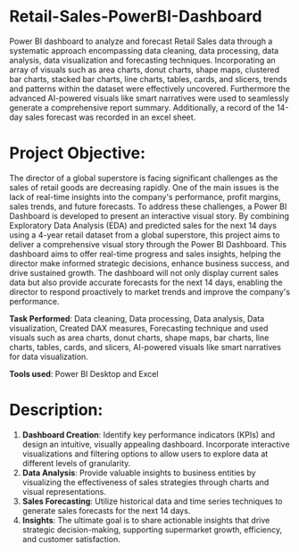 # Retail-Sales-PowerBI-Dashboard

Power BI dashboard to analyze and forecast Retail Sales data through a systematic approach encompassing data cleaning, data processing, data analysis, data visualization and forecasting techniques. Incorporating an array of visuals such as area charts, donut charts, shape maps, clustered bar charts, stacked bar charts, line charts, tables, cards, and slicers, trends and patterns within the dataset were effectively uncovered. Furthermore the advanced AI-powered visuals like smart narratives were used to seamlessly generate a comprehensive report summary. Additionally, a record of the 14-day sales forecast was recorded in an excel sheet. 

# Project Objective:
The director of a global superstore is facing significant challenges as the sales of retail goods are decreasing rapidly. One of the main issues is the lack of real-time insights into the company's performance, profit margins, sales trends, and future forecasts. To address these challenges, a Power BI Dashboard is developed to present an interactive visual story. By combining Exploratory Data Analysis (EDA) and predicted sales for the next 14 days using a 4-year retail dataset from a global superstore, this project aims to deliver a comprehensive visual story through the Power BI Dashboard. This dashboard aims to offer real-time progress and sales insights, helping the director make informed strategic decisions, enhance business success, and drive sustained growth. The dashboard will not only display current sales data but also provide accurate forecasts for the next 14 days, enabling the director to respond proactively to market trends and improve the company's performance.

**Task Performed**: Data cleaning, Data processing, Data analysis, Data visualization, Created DAX measures, Forecasting technique and used visuals such as area charts, donut charts, shape maps, bar charts, line charts, tables, cards, and slicers, AI-powered visuals like smart narratives for data visualization.

**Tools used**: Power BI Desktop and Excel

# Description:
1. **Dashboard Creation**: Identify key performance indicators (KPIs) and design an intuitive, visually appealing dashboard. Incorporate interactive visualizations and filtering options to allow users to explore data at different levels of granularity.
2. **Data Analysis**: Provide valuable insights to business entities by visualizing the effectiveness of sales strategies through charts and visual representations.
3. **Sales Forecasting**: Utilize historical data and time series techniques to generate sales forecasts for the next 14 days.
4. **Insights**: The ultimate goal is to share actionable insights that drive strategic decision-making, supporting supermarket growth, efficiency, and customer satisfaction.
